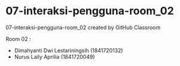 # 07-interaksi-pengguna-room_02
07-interaksi-pengguna-room_02 created by GitHub Classroom

Room 02 :

- Dimahyanti Dwi Lestariningsih (1841720132)
- Nurus Laily Aprilia           (1841720049)
